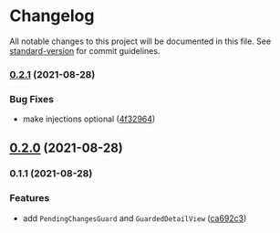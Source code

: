 # Changelog

All notable changes to this project will be documented in this file. See [standard-version](https://github.com/conventional-changelog/standard-version) for commit guidelines.

### [0.2.1](https://github.com/exportarts/ngx-pending-changes/compare/v0.2.0...v0.2.1) (2021-08-28)


### Bug Fixes

* make injections optional ([4f32964](https://github.com/exportarts/ngx-pending-changes/commit/4f32964e75fefbe8734850f9efd0f8403ce94f66))

## [0.2.0](https://github.com/exportarts/ngx-pending-changes/compare/v0.1.1...v0.2.0) (2021-08-28)

### 0.1.1 (2021-08-28)


### Features

* add `PendingChangesGuard` and `GuardedDetailView` ([ca692c3](https://github.com/exportarts/ngx-pending-changes/commit/ca692c37b9769edc7f94752f1f8ed2a43896c98d))
